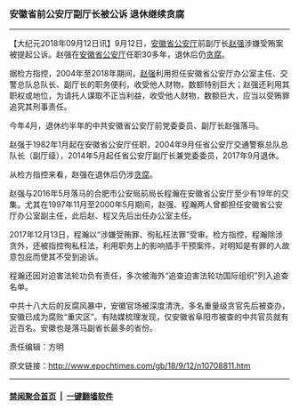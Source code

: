 ### 安徽省前公安厅副厅长被公诉 退休继续贪腐
------------------------

<p>【大纪元2018年09月12日讯】9月12日，<a href="http://www.epochtimes.com/gb/tag/%E5%AE%89%E5%BE%BD%E7%9C%81%E5%85%AC%E5%AE%89%E5%8E%85.html">安徽省公安厅</a>前副厅长<a href="http://www.epochtimes.com/gb/tag/%E8%B5%B5%E5%BC%BA.html">赵强</a>涉嫌受贿案被提起公诉。赵强在<a href="http://www.epochtimes.com/gb/tag/%E5%AE%89%E5%BE%BD%E7%9C%81%E5%85%AC%E5%AE%89%E5%8E%85.html">安徽省公安厅</a>任职30多年，退休后仍<a href="http://www.epochtimes.com/gb/tag/%E8%B4%AA%E8%85%90.html">贪腐</a>。</p>
<p>据检方指控，2004年至2018年期间，<a href="http://www.epochtimes.com/gb/tag/%E8%B5%B5%E5%BC%BA.html">赵强</a>利用担任安徽省公安厅办公室主任、交警总队总队长、副厅长的职务便利，收受他人财物，数额特别巨大；赵强还利用其职权或地位，为请托人谋取不正当利益，收受他人财物，数额巨大，应当以受贿罪追究其刑事责任。</p>
<p>今年4月，退休约半年的中共安徽省公安厅前党委委员、副厅长赵强落马。</p>
<p>赵强于1982年1月起在安徽省公安厅任职，2004年9月任省公安厅交通警察总队总队长（副厅级），2014年5月起任省公安厅副厅长兼党委委员，2017年9月退休。</p>
<p>从检方指控来看，赵强在退休后仍涉<a href="http://www.epochtimes.com/gb/tag/%E8%B4%AA%E8%85%90.html">贪腐</a>。</p>
<p>赵强与2016年5月落马的合肥市公安局前局长程瀚在安徽省公安厅至少有19年的交集。尤其在1997年11月至2000年5月期间，赵强、程瀚两人曾都担任安徽省公安厅办公室副主任，此后赵、程又先后出任办公室主任。</p>
<p>2017年12月13日，程瀚以“涉嫌受贿罪、徇私枉法罪”受审。检方指控，程瀚除涉贪外，还被指控徇私枉法，利用职务上的影响插手干预案件，对明知是有罪的人故意包庇而使其不受到追诉。</p>
<p>程瀚还因对迫害法轮功负有责任，多次被海外“追查迫害法轮功国际组织”列入追查名单。</p>
<p>中共十八大后的反腐风暴中，安徽官场被深度清洗，多名重量级贪官先后被查办，安徽已成为腐败“重灾区”。有陆媒梳理发现，仅安徽省阜阳市被查的中共官员就有近百名。安徽也是落马副省长最多的省份。</p>
<p>责任编辑：方明</p>

原文链接：http://www.epochtimes.com/gb/18/9/12/n10708811.htm


------------------------
#### [禁闻聚合首页](https://github.com/gfw-breaker/banned-news/blob/master/README.md) &nbsp;|&nbsp;  [一键翻墙软件](https://github.com/gfw-breaker/nogfw/blob/master/README.md)